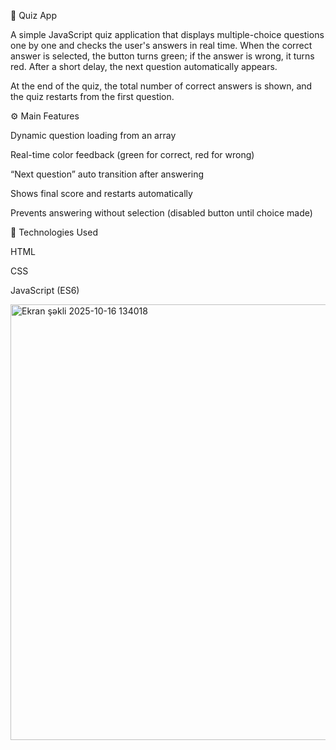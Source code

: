 


🧠 Quiz App

A simple JavaScript quiz application that displays multiple-choice questions one by one and checks the user's answers in real time.
When the correct answer is selected, the button turns green; if the answer is wrong, it turns red. After a short delay, the next question automatically appears.

At the end of the quiz, the total number of correct answers is shown, and the quiz restarts from the first question.

⚙️ Main Features

Dynamic question loading from an array

Real-time color feedback (green for correct, red for wrong)

“Next question” auto transition after answering

Shows final score and restarts automatically

Prevents answering without selection (disabled button until choice made)

🧩 Technologies Used

HTML

CSS

JavaScript (ES6)








<img width="1461" height="697" alt="Ekran şəkli 2025-10-16 134018" src="https://github.com/user-attachments/assets/09ccae23-16fd-4a82-9cca-dc5d7b523261" />

